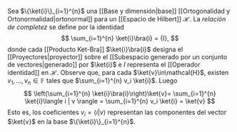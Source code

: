 Sea $\{\ket{i}\}_{i=1}^{n}$ una [[Base y dimensión|base]] [[Ortogonalidad y Ortonormalidad|ortonormal]] para un [[Espacio de Hilbert]] $\mathcal{H}$. La _relación de completez_ se define por la identidad
$$
\sum_{i=1}^{n} \ket{i}\bra{i} = {I},
$$
donde cada [[Producto Ket-Bra]] $\ket{i}\bra{i}$ designa el [[Proyectores|proyector]] sobre el [[Subespacio generado por un conjunto de vectores|generado]] por $\ket{i}$ e ${I}$ representa el [[Operador identidad]] en $\mathcal{H}$.
Observe que, para cada $\ket{v}\in\mathcal{H}$, existen $v_1, \ldots, v_n \in \mathbb{F}$ tales que $\sum_{i=1}^{n} v_i \ket{i}$. Luego
$$
\left(\sum_{i=1}^{n} \ket{i}\bra{i}\right)\ket{v}= \sum_{i=1}^{n} \ket{i}\langle i | v \rangle = \sum_{i=1}^{n} v_i \ket{i} = \ket{v}
$$
Esto es, los coeficientes $v_i = \langle i | v \rangle$ representan las componentes del vector $\ket{v}$ en la base $\{\ket{i}\}_{i=1}^{n}$.